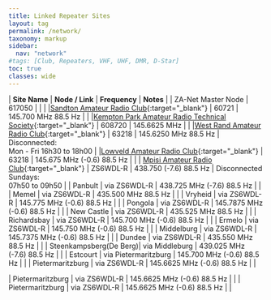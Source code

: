 ```yaml
---
title: Linked Repeater Sites
layout: tag
permalink: /network/
taxonomy: markup
sidebar:
  nav: "network"
#tags: [Club, Repeaters, VHF, UHF, DMR, D-Star]
toc: true
classes: wide
---
```

| **Site Name** | **Node / Link** | **Frequency** | **Notes** |
| ZA-Net Master Node | 617050 | | |
|[Sandton Amateur Radio Club](https://www.zs6stn.org.za/){:target="_blank"} | 60721 | 145.700 MHz 88.5 Hz | |
|[Kempton Park Amateur Radio Technical Society](https://zs6kts.co.za/){:target="_blank"} | 608720 | 145.6625 MHz | |
|[West Rand Amateur Radio Club](https://www.zs6wr.co.za/){:target="_blank"} | 63218 | 145.6250 MHz 88.5 Hz | Disconnected:<br/> Mon - Fri 16h30 to 18h00 |
|[Lowveld Amateur Radio Club](https://www.facebook.com/ZS6LOW/){:target="_blank"} | 63218 |  145.675 MHz (-0.6) 88.5 Hz | |
| [Mpisi Amateur Radio Club](https://www.facebook.com/groups/848835003502702/){:target="_blank"} | ZS6WDL-R | 438.750 (-7.6) 88.5 Hz | Disconnected Sundays:<br/> 07h50 to 09h50  |
| Panbult | via ZS6WDL-R | 438.725 MHz (-7.6) 88.5 Hz | |
| Memel | via ZS6WDL-R | 435.500 MHz 88.5 Hz  | |
| Vryheid | via ZS6WDL-R | 145.775 MHz (-0.6) 88.5 Hz  | |
| Pongola | via ZS6WDL-R | 145.7875 MHz (-0.6) 88.5 Hz |  |
| New Castle | via ZS6WDL-R | 435.525 MHz 88.5 Hz  | |
| Richardsbay  | via ZS6WDL-R | 145.700 MHz (-0.6) 88.5 Hz  | |
| Ermelo  | via ZS6WDL-R | 145.750 MHz (-0.6) 88.5 Hz  | |
| Middelburg  | via ZS6WDL-R | 145.7375 MHz (-0.6) 88.5 Hz  | |
| Dundee | via ZS6WDL-R | 435.550 MHz 88.5 Hz  | |
| Steenkampsberg(De Berg)| via Middleburg | 439.025 MHz (-7.6) 88.5 Hz  | |
| Estcourt  | via Pietermaritzburg | 145.700 MHz (-0.6) 88.5 Hz | |
| Pietermaritzburg  | via ZS6WDL-R | 145.6625 MHz (-0.6) 88.5 Hz | |

| Pietermaritzburg  | via ZS6WDL-R | 145.6625 MHz (-0.6) 88.5 Hz | |
| Pietermaritzburg  | via ZS6WDL-R | 145.6625 MHz (-0.6) 88.5 Hz | |
